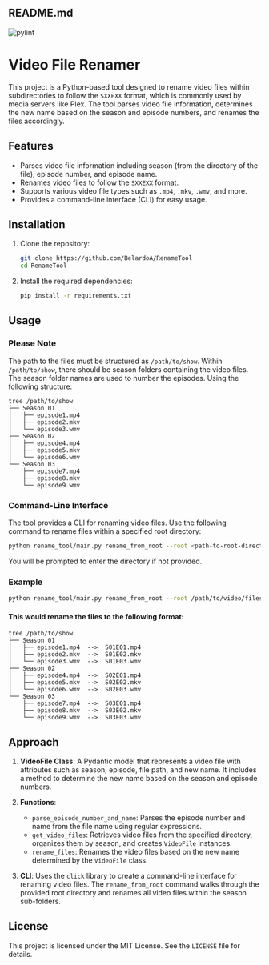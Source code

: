 ## README.md
![pylint]()
# Video File Renamer

This project is a Python-based tool designed to rename video files within subdirectories to follow the `SXXEXX` format, which is commonly used by media servers like Plex. The tool parses video file information, determines the new name based on the season and episode numbers, and renames the files accordingly.

## Features

- Parses video file information including season (from the directory of the file), episode number, and episode name.
- Renames video files to follow the `SXXEXX` format.
- Supports various video file types such as `.mp4`, `.mkv`, `.wmv`, and more.
- Provides a command-line interface (CLI) for easy usage.

## Installation

1. Clone the repository:
    ```sh
    git clone https://github.com/BelardoA/RenameTool
    cd RenameTool
    ```

2. Install the required dependencies:
    ```sh
    pip install -r requirements.txt
    ```

## Usage

### Please Note

The path to the files must be structured as `/path/to/show`. Within `/path/to/show`, there should be season folders containing the video files. The season folder names are used to number the episodes. Using the following structure:
```shell
tree /path/to/show
├── Season 01
│   ├── episode1.mp4
│   ├── episode2.mkv
│   └── episode3.wmv
├── Season 02
│   ├── episode4.mp4
│   ├── episode5.mkv
│   └── episode6.wmv
└── Season 03
    ├── episode7.mp4
    ├── episode8.mkv
    └── episode9.wmv
```

### Command-Line Interface

The tool provides a CLI for renaming video files. Use the following command to rename files within a specified root directory:

```sh
python rename_tool/main.py rename_from_root --root <path-to-root-directory>
```

You will be prompted to enter the directory if not provided.

### Example

```sh
python rename_tool/main.py rename_from_root --root /path/to/video/files
```

#### This would rename the files to the following format:

```shell
tree /path/to/show
├── Season 01
│   ├── episode1.mp4  -->  S01E01.mp4
│   ├── episode2.mkv  -->  S01E02.mkv
│   └── episode3.wmv  -->  S01E03.wmv
├── Season 02
│   ├── episode4.mp4  -->  S02E01.mp4
│   ├── episode5.mkv  -->  S02E02.mkv
│   └── episode6.wmv  -->  S02E03.wmv
└── Season 03
    ├── episode7.mp4  -->  S03E01.mp4
    ├── episode8.mkv  -->  S03E02.mkv
    └── episode9.wmv  -->  S03E03.wmv
```

## Approach

1. **VideoFile Class**: A Pydantic model that represents a video file with attributes such as season, episode, file path, and new name. It includes a method to determine the new name based on the season and episode numbers.

2. **Functions**:
    - `parse_episode_number_and_name`: Parses the episode number and name from the file name using regular expressions.
    - `get_video_files`: Retrieves video files from the specified directory, organizes them by season, and creates `VideoFile` instances.
    - `rename_files`: Renames the video files based on the new name determined by the `VideoFile` class.

3. **CLI**: Uses the `click` library to create a command-line interface for renaming video files. The `rename_from_root` command walks through the provided root directory and renames all video files within the season sub-folders.

## License

This project is licensed under the MIT License. See the `LICENSE` file for details.